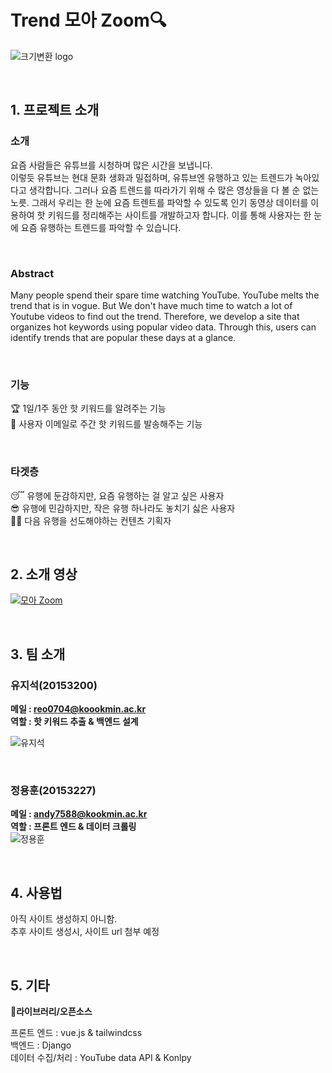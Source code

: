 
# Trend 모아 Zoom🔍
![크기변환 logo](https://user-images.githubusercontent.com/36405155/113472997-ba3ae700-94a1-11eb-8288-1e3726411386.png)

<br>  

## 1. 프로젝트 소개

### 소개
 
요즘 사람들은 유튜브를 시청하며 많은 시간을 보냅니다.  
이렇듯 유튜브는 현대 문화 생화과 밀접하며, 유튜브엔 유행하고 있는 트렌드가 녹아있다고 생각합니다. 그러나 요즘 트렌드를 따라가기 위해 수 많은 영상들을 다 볼 순 없는 노릇.
그래서 우리는 한 눈에 요즘 트렌트를 파악할 수 있도록 인기 동영상 데이터를 이용하여 핫 키워드를 정리해주는 사이트를 개발하고자 합니다.
이를 통해 사용자는 한 눈에 요즘 유행하는 트렌드를 파악할 수 있습니다.
  
<br>
  
### Abstract  
Many people spend their spare time watching YouTube.
YouTube melts the trend that is in vogue.
But We don't have much time to watch a lot of Youtube videos to find out the trend.
Therefore, we develop a site that organizes hot keywords using popular video data.
Through this, users can identify trends that are popular these days at a glance.
  
<br>
  
### 기능
🏆 1일/1주 동안 핫 키워드를 알려주는 기능  
📮 사용자 이메일로 주간 핫 키워드를 발송해주는 기능
  
<br>
  
### 타겟층

😴 유행에 둔감하지만, 요즘 유행하는 걸 알고 싶은 사용자  
😎 유행에 민감하지만, 작은 유행 하나라도 놓치기 싫은 사용자  
👨‍🎤 다음 유행을 선도해야하는 컨텐츠 기획자
  
<br>
  
## 2. 소개 영상
[![모아 Zoom](https://user-images.githubusercontent.com/36405155/113856999-ee354580-97dc-11eb-8c7b-458c49224b7c.png)](https://youtu.be/OqO09HueNe8?t=0s)  

<br>
  
## 3. 팀 소개

### 유지석(20153200)  
**메일 : reo0704@koookmin.ac.kr**    
**역할 : 핫 키워드 추출 & 백엔드 설계**      

![유지석](https://user-images.githubusercontent.com/36405155/113304556-1df7cf80-933d-11eb-8726-902e470df8ff.jpg)
  
<br>
  
### 정용훈(20153227)  
**메일 : andy7588@kookmin.ac.kr**      
**역할 : 프론트 엔드 & 데이터 크롤링**      
![정용훈](https://user-images.githubusercontent.com/36405155/113304579-23551a00-933d-11eb-83a2-47815ca503d8.jpg)
  
<br>
  
## 4. 사용법 
아직 사이트 생성하지 아니함.  
추후 사이트 생성시, 사이트 url 첨부 예정
  
<br>
  
## 5. 기타

🔨**라이브러리/오픈소스**

프론트 엔드 : vue.js & tailwindcss  
백엔드 : Django  
데이터 수집/처리 : YouTube data API & Konlpy  

